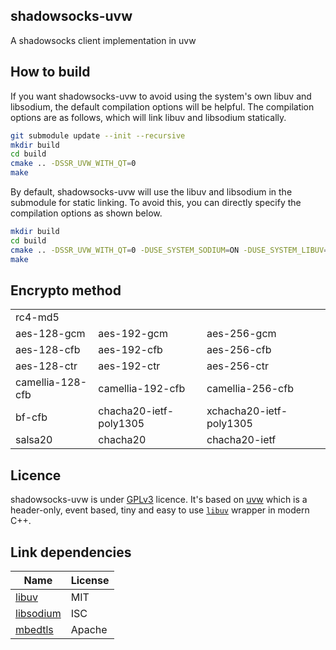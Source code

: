 ## shadowsocks-uvw

A shadowsocks client implementation in uvw


## How to build
If you want shadowsocks-uvw to avoid using the system's own libuv and libsodium, the default compilation options will be helpful. The compilation options are as follows, which will link libuv and libsodium statically.
````bash
git submodule update --init --recursive
mkdir build
cd build
cmake .. -DSSR_UVW_WITH_QT=0
make
````
By default, shadowsocks-uvw will use the libuv and libsodium in the submodule for static linking. To avoid this, you can directly specify the compilation options as shown below.
````bash
mkdir build
cd build
cmake .. -DSSR_UVW_WITH_QT=0 -DUSE_SYSTEM_SODIUM=ON -DUSE_SYSTEM_LIBUV=ON -DSTATIC_LINK_LIBUV=OFF -DSTATIC_LINK_SODIUM=OFF
make
````

## Encrypto method

|   |   |   |   |
|---|---|---|---|
| rc4-md5 |||
| aes-128-gcm | aes-192-gcm | aes-256-gcm |
| aes-128-cfb | aes-192-cfb | aes-256-cfb |
| aes-128-ctr | aes-192-ctr | aes-256-ctr |
| camellia-128-cfb | camellia-192-cfb | camellia-256-cfb |
| bf-cfb | chacha20-ietf-poly1305 | xchacha20-ietf-poly1305 |
| salsa20 | chacha20 | chacha20-ietf |



## Licence

shadowsocks-uvw is under [GPLv3](LICENSE) licence. It's based on [uvw](https://github.com/skypjack/uvw) which is a header-only, event based, tiny and easy to use
[`libuv`](https://github.com/libuv/libuv) wrapper in modern C++.

## Link dependencies

| Name                   | License        |
| ---------------------- | -------------- |
| [libuv](https://github.com/libuv/libuv)   | MIT |
| [libsodium](https://libsodium.org) | ISC |
| [mbedtls](https://github.com/ARMmbed/mbedtls)| Apache|


